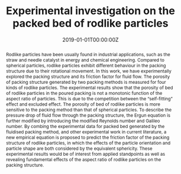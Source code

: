 ---
title: 'Experimental investigation on the packed bed of rodlike particles'

# Authors
# If you created a profile for a user (e.g. the default `admin` user), write the username (folder name) here
# and it will be replaced with their full name and linked to their profile.
authors:
  - admin
  - Yueshe Wang
  - Houhuan Sun

# Author notes (optional)
#author_notes:
#  - 'Equal contribution'
#  - 'Equal contribution'

date: '2019-01-01T00:00:00Z'
doi: 'https://doi.org/10.1016/j.apt.2019.07.034'

# Schedule page publish date (NOT publication's date).
#publishDate: '2019-01-01T00:00:00Z'

# Publication type.
# Legend: 0 = Uncategorized; 1 = Conference paper; 2 = Journal article;
# 3 = Preprint / Working Paper; 4 = Report; 5 = Book; 6 = Book section;
# 7 = Thesis; 8 = Patent
publication_types: ['2']

# Publication name and optional abbreviated publication name.
publication: In *Advanced Powder Technology*
publication_short: In *APT*

abstract: Rodlike particles have been usually found in industrial applications, such as the straw and needle catalyst in energy and chemical engineering. Compared to spherical particles, rodlike particles exhibit different behaviour in the packing structure due to their rotational movement. In this work, we have experimentally explored the packing structure and its friction factor for fluid flow. The porosity of packing structure generated by two packing methods is measured for four kinds of rodlike particles. The experimental results show that the porosity of bed of rodlike particles in the poured packing is not a monotonic function of the aspect ratio of particles. This is due to the competition between the “self-fitting” effect and excluded effect. The porosity of bed of rodlike particles is more sensitive to the packing method than that of spherical particles. To describe the pressure drop of fluid flow through the packing structure, the Ergun equation is further modified by introducing the modified Reynolds number and Galileo number. By combing the experimental data for packed bed generated by the fluidised packing method, and other experimental work in current literature, a new empirical equation is proposed to predict the friction factor of the packing structure of rodlike particles, in which the effects of the particle orientation and particle shape are both considered by the equivalent sphericity. These experimental results would be of interest from applied standpoints as well as revealing fundamental effects of the aspect ratio of rodlike particles on the packing structure.

# Summary. An optional shortened abstract.
#summary: 

tags: [Rodlike particle, Non-spherical particle, Packing, Friction factor, Fluidisation]

# Display this page in the Featured widget?
featured: true

# Custom links (uncomment lines below)
# links:
# - name: Custom Link
#   url: http://example.org

url_pdf: ''
url_code: ''
url_dataset: ''
url_poster: ''
url_project: ''
url_slides: ''
url_source: ''
url_video: ''

# Featured image
# To use, add an image named `featured.jpg/png` to your page's folder.
image:
  caption: 'graphical abstract'
  focal_point: ''
  preview_only: false

# Associated Projects (optional).
#   Associate this publication with one or more of your projects.
#   Simply enter your project's folder or file name without extension.
#   E.g. `internal-project` references `content/project/internal-project/index.md`.
#   Otherwise, set `projects: []`.
projects:
  - []

# Slides (optional).
#   Associate this publication with Markdown slides.
#   Simply enter your slide deck's filename without extension.
#   E.g. `slides: "example"` references `content/slides/example/index.md`.
#   Otherwise, set `slides: ""`.
slides: ""
---